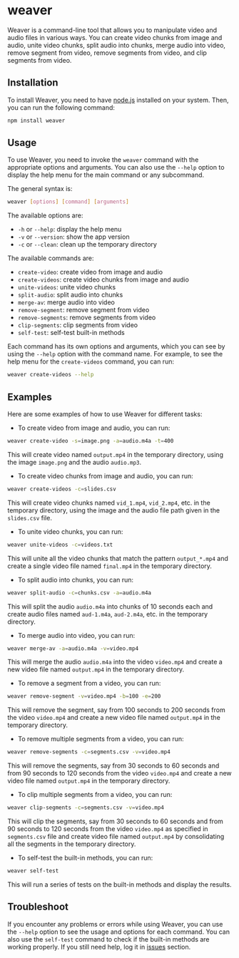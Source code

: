 # weaver

Weaver is a command-line tool that allows you to manipulate video and audio files in various ways. You can create video chunks from image and audio, unite video chunks, split audio into chunks, merge audio into video, remove segment from video, remove segments from video, and clip segments from video.

## Installation

To install Weaver, you need to have [node.js](https://nodejs.org/) installed on your system. Then, you can run the following command:

```bash
npm install weaver
```

## Usage

To use Weaver, you need to invoke the `weaver` command with the appropriate options and arguments. You can also use the `--help` option to display the help menu for the main command or any subcommand.

The general syntax is:

```bash
weaver [options] [command] [arguments]
```

The available options are:

- `-h` or `--help`: display the help menu
- `-v` or `--version`: show the app version
- `-c` or `--clean`: clean up the temporary directory

The available commands are:

- `create-video`: create video from image and audio
- `create-videos`: create video chunks from image and audio
- `unite-videos`: unite video chunks
- `split-audio`: split audio into chunks
- `merge-av`: merge audio into video
- `remove-segment`: remove segment from video
- `remove-segments`: remove segments from video
- `clip-segments`: clip segments from video
- `self-test`: self-test built-in methods

Each command has its own options and arguments, which you can see by using the `--help` option with the command name. For example, to see the help menu for the `create-videos` command, you can run:

```bash
weaver create-videos --help
```

## Examples

Here are some examples of how to use Weaver for different tasks:

- To create video from image and audio, you can run:

```bash
weaver create-video -s=image.png -a=audio.m4a -t=400
```

This will create video named `output.mp4` in the temporary directory, using the image `image.png` and the audio `audio.mp3`.

- To create video chunks from image and audio, you can run:

```bash
weaver create-videos -c=slides.csv
```

This will create video chunks named `vid_1.mp4`, `vid_2.mp4`, etc. in the temporary directory, using the image and the audio file path given in the `slides.csv` file.

- To unite video chunks, you can run:

```bash
weaver unite-videos -c=videos.txt
```

This will unite all the video chunks that match the pattern `output_*.mp4` and create a single video file named `final.mp4` in the temporary directory.

- To split audio into chunks, you can run:

```bash
weaver split-audio -c=chunks.csv -a=audio.m4a
```

This will split the audio `audio.m4a` into chunks of 10 seconds each and create audio files named `aud-1.m4a`, `aud-2.m4a`, etc. in the temporary directory.

- To merge audio into video, you can run:

```bash
weaver merge-av -a=audio.m4a -v=video.mp4
```

This will merge the audio `audio.m4a` into the video `video.mp4` and create a new video file named `output.mp4` in the temporary directory.

- To remove a segment from a video, you can run:

```bash
weaver remove-segment -v=video.mp4 -b=100 -e=200
```

This will remove the segment, say from 100 seconds to 200 seconds from the video `video.mp4` and create a new video file named `output.mp4` in the temporary directory.

- To remove multiple segments from a video, you can run:

```bash
weaver remove-segments -c=segments.csv -v=video.mp4
```

This will remove the segments, say from 30 seconds to 60 seconds and from 90 seconds to 120 seconds from the video `video.mp4` and create a new video file named `output.mp4` in the temporary directory.

- To clip multiple segments from a video, you can run:

```bash
weaver clip-segments -c=segments.csv -v=video.mp4
```

This will clip the segments, say from 30 seconds to 60 seconds and from 90 seconds to 120 seconds from the video `video.mp4` as specified in `segments.csv` file and create video file named `output.mp4` by consolidating all the segments in the temporary directory.

- To self-test the built-in methods, you can run:

```bash
weaver self-test
```

This will run a series of tests on the built-in methods and display the results.

## Troubleshoot

If you encounter any problems or errors while using Weaver, you can use the `--help` option to see the usage and options for each command. You can also use the `self-test` command to check if the built-in methods are working properly. If you still need help, log it in [issues](https://github.com/isurfer21/weaver/issues) section.